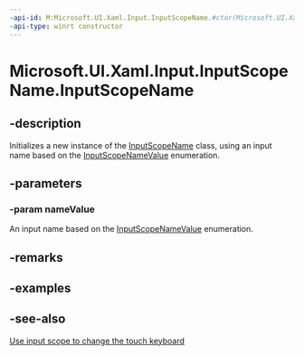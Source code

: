 ```yaml
---
-api-id: M:Microsoft.UI.Xaml.Input.InputScopeName.#ctor(Microsoft.UI.Xaml.Input.InputScopeNameValue)
-api-type: winrt constructor
---
```


<!-- Method syntax
public InputScopeName(Windows.UI.Xaml.Input.InputScopeNameValue nameValue)
-->

# Microsoft.UI.Xaml.Input.InputScopeName.InputScopeName

## -description
Initializes a new instance of the [InputScopeName](inputscopename.md) class, using an input name based on the [InputScopeNameValue](inputscopenamevalue.md) enumeration.

## -parameters
### -param nameValue
An input name based on the [InputScopeNameValue](inputscopenamevalue.md) enumeration.

## -remarks

## -examples

## -see-also
[Use input scope to change the touch keyboard](/windows/uwp/design/input/use-input-scope-to-change-the-touch-keyboard)
